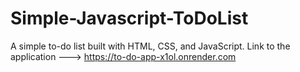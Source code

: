 # Simple-Javascript-ToDoList
A simple to-do list built with HTML, CSS, and JavaScript.
Link to the application ---> https://to-do-app-x1ol.onrender.com
